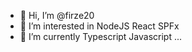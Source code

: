 - 👋 Hi, I’m @firze20
- 👀 I’m interested in NodeJS React SPFx  
- 🌱 I’m currently Typescript Javascript ...


<!---
FabioPin/FabioPin is a ✨ special ✨ repository because its `README.md` (this file) appears on your GitHub profile.
You can click the Preview link to take a look at your changes.
--->
